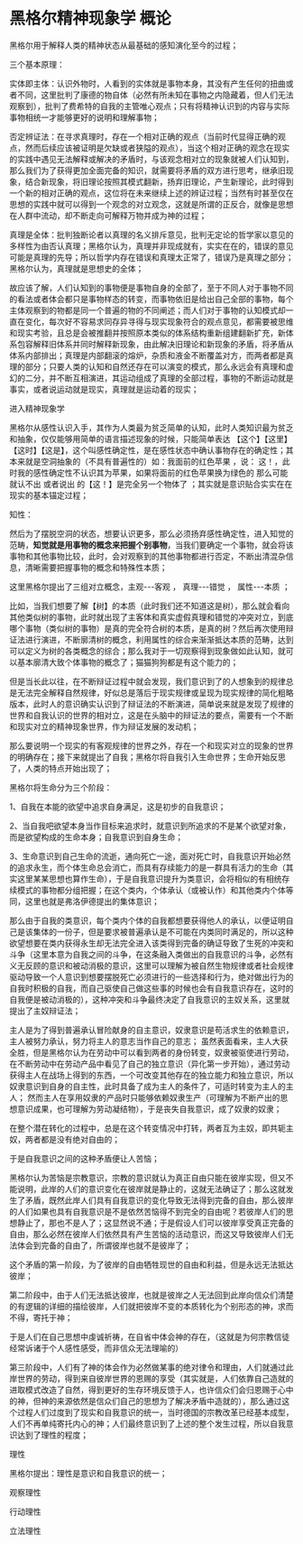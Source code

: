 # 黑格尔精神现象学  概论

黑格尔用于解释人类的精神状态从最基础的感知演化至今的过程；



三个基本原理：

实体即主体：认识外物时，人看到的实体就是事物本身，其没有产生任何的扭曲或者不同，这里批判了康德的物自体（必然有所未知在事物之内隐藏着，但人们无法观察到），批判了费希特的自我的主管唯心观点；只有将精神认识到的内容与实际事物相统一才能够更好的说明和理解事物；

否定辨证法：在寻求真理时，存在一个相对正确的观点（当前时代显得正确的观点，然而后续应该被证明是欠缺或者狭隘的观点），当这个相对正确的观念在现实的实践中遇见无法解释或解决的矛盾时，与该观念相对立的现象就被人们认知到，那么我们为了获得更加全面完备的知识，就需要将矛盾的双方进行思考，继承旧现象，结合新现象，将旧理论按照其模式翻新，扬弃旧理论，产生新理论，此时得到一个新的相对正确的观点，这位将在未来继续上述的辨证过程；当然有时甚至仅在思想的实践中就可以得到一个观念的对立观念，这就是所谓的正反合，就像是思想在人群中流动，却不断走向可解释万物并成为神的过程；

真理是全体：批判独断论者以真理的名义排斥意见，批判无定论的哲学家以意见的多样性为由否认真理；黑格尔认为，真理并非现成就有，实实在在的，错误的意见可能是真理的先导；所以哲学内存在错误和真理太正常了，错误乃是真理之部分；黑格尔认为，真理就是思想史的全体；



故应该了解，人们认知到的事物便是事物自身的全部了，至于不同人对于事物不同的看法或者体会都只是事物样态的转变，而事物依旧是给出自己全部的事物，每个主体观察到的物都是同一个普遍的物的不同阐述；而人们对于事物的认知模式却一直在变化，每次好不容易求同存异寻得与现实现象符合的观点意见，都需要被思维和现实考验，且总是会被推翻并按照原本类似的体系结构重新组建翻新扩充，新体系包容解释旧体系并同时解释新现象，由此解决旧理论和新现象的矛盾，将矛盾从体系内部排出；真理是内部翻滚的熔炉，杂质和液金不断覆盖对方，而两者都是真理的部分；只要人类的认知和自然还存在可以演变的模式，那么永远会有真理和虚幻的二分，并不断互相演进，其运动组成了真理的全部过程，事物的不断运动就是事实，或者说运动就是现实，真理就是运动着的现实；



进入精神现象学

黑格尔从感性认识入手，其作为人类最为贫乏简单的认知，此时人类知识最为贫乏和抽象，仅仅能够用简单的语言描述现象的时候，只能简单表达 【这个】【这里】【这时】【这是】，这个叫感性确定性，是在感性状态中确认事物存在的确定性；其本来就是空洞抽象的（不具有普遍性的）如：我面前的红色苹果   ，说： 这！，此时我的感性确定性不认识其为苹果，如果将面前的红色苹果换为绿色的 那么可能就认不出 或者说出 的【这！】是完全另一个物体了 ；其实就是意识贴合实实在在现实的基本锚定过程；



知性：

然后为了摆脱空洞的状态，想要认识更多，那么必须扬弃感性确定性，进入知觉的范畴，**知觉就是用事物的概念来把握个别事物**，当我们要确定一个事物，就会将该事物和其他事物比较，此时，会对观察到的其他事物都进行否定，不断出清混杂信息，清晰需要把握事物的概念和特殊性本质；

这里黑格尔提出了三组对立概念，主观---客观 ， 真理---错觉 ， 属性---本质 ；

比如，当我们想要了解【树】的本质（此时我们还不知道这是树），那么就会看向其他类似树的事物，此时就出现了主客体和真实虚假真理和错觉的冲突对立，到底哪个事物（类似树的事物）是真的完全符合树的本质，是真的树？然后再次使用辩证法进行演进，不断廓清树的概念，利用属性的综合来渐渐抵达本质的范畴，达到可以定义为树的各类概念的综合；那么我对于一切观察得到现象做如此认知，就可以基本廓清大致个体事物的概念了；猫猫狗狗都是有这个能力的；

但是当长此以往，在不断辩证过程中就会发现，我们意识到了的人想象到的规律总是无法完全解释自然规律，好似总是落后于现实规律或呈现为现实规律的简化粗略版本，此时人的意识确实认识到了辩证法的不断演进，简单说来就是发现了规律的世界和自我认识的世界的相对立，这是在头脑中的辩证法的要点，需要有一个不断和现实对立的精神现象世界，作为辩证发展的发动机；

那么要说明一个现实的有客观规律的世界之外，存在一个和现实对立的现象的世界的明确存在；接下来就提出了自我；黑格尔将自我引入生命世界；生命开始反思了，人类的特点开始出现了；

黑格尔将生命分为三个阶段：

1、自我在本能的欲望中追求自身满足，这是初步的自我意识；

2、当自我吧欲望本身当作目标来追求时，就意识到所追求的不是某个欲望对象，而是欲望构成的生命本身；自我意识到自身生命；

3、生命意识到自己生命的流逝，通向死亡一途，面对死亡时，自我意识开始必然的追求永生，而个体生命总会消亡，而具有存续能力的是一群具有活力的生命（其实这里某某思想也算作生命），于是自我意识提升为类意识，会将相似的有相统存续模式的事物都分组把握；在这个类内，个体承认（或被认作）和其他类内个体等同，这里也就是弗洛伊德提出的集体意识；

那么由于自我的类意识，每个类内个体的自我都想要获得他人的承认，以便证明自己是该集体的一份子，但是要求被普遍承认是不可能在内类同时满足的，所以这种欲望想要在类内获得永生却无法完全进入该类得到完备的确证导致了生死的冲突和斗争（这里本意为自我之间的斗争，在这条融入类做出的自我意识的斗争，必然有义无反顾的意识和被动消极的意识，这里可以理解为被自然生物规律或者社会规律驱动导致一个人意识到想要摆脱死亡必须进行的一些选择和行为，绝对做出行为的自我时积极的自我，而自己驱使自己做这些事的时候也会有自我意识存在，这时的自我便是被动消极的），这种冲突和斗争最终决定了自我意识的主奴关系，这里就提出了主奴辩证法；

主人是为了得到普遍承认冒险献身的自主意识，奴隶意识是苟活求生的依赖意识，主人被努力承认，努力将主人的意志当作自己的意志；
虽然表面看来，主人大获全胜，但是黑格尔认为在劳动中可以看到两者的身份转变，奴隶被驱使进行劳动，在不断劳动中在劳动产品中看见了自己的独立意识（异化第一步开始），通过劳动获得主人在战场上得到的东西，一个可改变其他存在的独立能力和独立意识，所以奴隶意识到自身的自主性，此时具备了成为主人的条件了，可适时转变为主人的主人；
然而主人在享用奴隶的产品时只能够依赖奴隶生产（可理解为不断产出的思想意识成果，也可理解为劳动凝结物），于是丧失自我意识，成了奴隶的奴隶；

在整个潜在转化的过程中，总是在这个转变情况中打转，两者互为主奴，即共轭主奴，两者都是没有绝对自由的；

于是自我意识之间的这种矛盾便让人苦恼；

黑格尔认为苦恼是宗教意识，宗教的意识就认为真正自由只能在彼岸实现，但又不能说明，此岸的人们的意识变化在彼岸就是静止的，这就无法确证了；那么这就发生了矛盾，既然此岸人们具有自我意识的变化导致无法得到完备的自由，那么彼岸的人们如果也具有自我意识是不是依然苦恼得不到完全的自由呢？若彼岸人们的思想静止了，那也不是人了；这显然说不通；于是假设人们可以彼岸享受真正完备的自由，那么必然在彼岸人们依然具有产生苦恼的活动意识，而这又导致彼岸人们无法体会到完备的自由了，所谓彼岸也就不是彼岸了；

这个矛盾的第一阶段，为了彼岸的自由牺牲现世的自由和利益，但是永远无法抵达彼岸；

第二阶段中，由于人们无法抵达彼岸，也就是彼岸之人无法回到此岸向信众们清楚的有逻辑的详细的描绘彼岸，人们就把彼岸不变的本质转化为个别形态的神，求而不得，寄托于神；

于是人们在自己思想中虔诚祈祷，在自省中体会神的存在，（这就是为何宗教信徒经常诉诸于个人感性感受，而非信众无法理喻的）

第三阶段中，人们有了神的体会作为必然做某事的绝对律令和理由，人们就通过此岸世界的劳动，得到来自彼岸世界的恩赐的享受（其实就是，人们依靠自己造就的进取模式改造了自然，得到更好的生存环境反馈于人，也许信众们会归恩赐于心中的神，但神的来源依然是信众们自己的思想为了解决矛盾中造就的），那么通过这个过程人们过度到了现实和自我意识的统一，当时德国的宗教改革已经基本成型，人们不再单纯寄托内心的神；人们最终意识到了上述的整个发生过程，所以自我意识达到了理性的程度；

理性

黑格尔提出：理性是意识和自我意识的统一；

观察理性

行动理性

立法理性



































